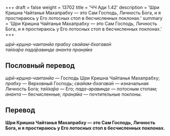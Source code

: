 +++
draft = false
weight = 13702
title = 'ЧЧ Ади 1.42'
description = 'Шри Кришна Чайтанья Махапрабху — это Сам Господь, Личность Бога, и я простираюсь у Его лотосных стоп в бесчисленных поклонах.'
summary = 'Шри Кришна Чайтанья Махапрабху — это Сам Господь, Личность Бога, и я простираюсь у Его лотосных стоп в бесчисленных поклонах.'
+++

_ш́рӣ-кр̣шн̣а-чаитанйа прабху свайам̇-бхагава̄н  
та̄н̇ха̄ра пада̄равинде ананта пран̣а̄ма_

## Пословный перевод

_ш́рӣ_\-_кр̣шн̣а_\-_чаитанйа_ — Господь Шри Кришна Чайтанья Махапрабху; _прабху_ — Верховный Господь; _свайам_\-_бхагава̄н_ — изначальная Личность Бога; _та̄н̇ха̄ра_ — Его; _пада_\-_аравинде_ — лотосным стопам; _ананта_ — бесчисленные; _пран̣а̄ма_ — почтительные поклоны.

## Перевод

**Шри Кришна Чайтанья Махапрабху — это Сам Господь, Личность Бога, и я простираюсь у Его лотосных стоп в бесчисленных поклонах.**
